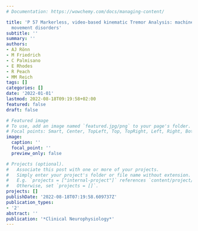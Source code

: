 ```yaml
---
# Documentation: https://wowchemy.com/docs/managing-content/

title: 'P 57 Markerless, video-based kinematic Tremor Analysis: machine vision in
  movement disorders'
subtitle: ''
summary: ''
authors:
- AJ Rönn
- M Friedrich
- C Palmisano
- E Rhodes
- R Peach
- MM Reich
tags: []
categories: []
date: '2022-01-01'
lastmod: 2022-08-18T09:19:58+02:00
featured: false
draft: false

# Featured image
# To use, add an image named `featured.jpg/png` to your page's folder.
# Focal points: Smart, Center, TopLeft, Top, TopRight, Left, Right, BottomLeft, Bottom, BottomRight.
image:
  caption: ''
  focal_point: ''
  preview_only: false

# Projects (optional).
#   Associate this post with one or more of your projects.
#   Simply enter your project's folder or file name without extension.
#   E.g. `projects = ["internal-project"]` references `content/project/deep-learning/index.md`.
#   Otherwise, set `projects = []`.
projects: []
publishDate: '2022-08-18T07:19:58.609737Z'
publication_types:
- '2'
abstract: ''
publication: '*Clinical Neurophysiology*'
---
```

